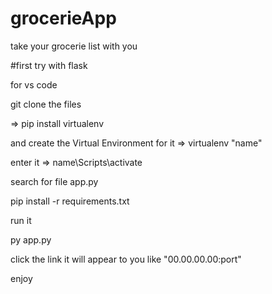 # grocerieApp
take your grocerie list with you

#first try with flask


for vs code



git clone the files 

=> pip install virtualenv

and create the Virtual Environment for it => virtualenv "name"

enter it => name\Scripts\activate

search for file app.py 

pip install -r requirements.txt

run it 


py app.py

click  the link it will appear to you like "00.00.00.00:port"

enjoy 
